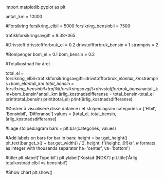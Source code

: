 import matplotlib.pyplot as plt

antall_km = 10000

#Forsikring
forsikring_elbil = 5000
forsikring_bensinbil = 7500

trafikkforsikringsavgift = 8.38*365

#Drivstoff
drivstoffforbruk_el = 0.2
drivstoffforbruk_bensin = 1
strømpris = 2

#Bompenger
bom_el = 0.1
bom_bensin = 0.3

#Totalkostnad for året

total_el = forsikring_elbil+trafikkforsikringsavgift+drivstoffforbruk_el*antall_km*strømpris+bom_el*antall_km
total_bensin = forsikring_bensinbil+trafikkforsikringsavgift+drivstoffforbruk_bensin*antall_km+bom_bensin*antall_km
årlig_kostnadsdifferanse = total_bensin-total_el
print(total_bensin)
print(total_el)
print(årlig_kostnadsdifferanse)

#Ønsker å visualisere disse dataene i et stolpediagram
categories = ['Elbil', 'Bensinbil', 'Differanse']
values = [total_el, total_bensin, årlig_kostnadsdifferanse]

#Lage stolpediagram
bars = plt.bar(categories, values)

#Add labels on bars
for bar in bars:
    height = bar.get_height()
    plt.text(bar.get_x() + bar.get_width() / 2, height,
             f'{height:,.0f}kr',  # formats as integer with thousands separator
             ha='center', va='bottom')

#titler
plt.xlabel('Type bil')
plt.ylabel('Kostad (NOK)')
plt.title('Årlig totalkostnad elbil vs bensinbil')

#Show chart
plt.show()
